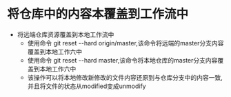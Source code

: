 # 将仓库中的内容本覆盖到工作流中

- 将远端仓库资源覆盖到本地工作流中
	- 使用命令 git reset --hard origin/master,该命令将远端的master分支内容覆盖到本地工作六中
	- 使用命令 git reset --hard master,该命令将本地仓库的master分支内容覆盖到本地工作六中
	- 该操作可以将本地修改新修改的文件内容还原到与仓库分支中的内容一致,并且将文件的状态从modified变成unmodify


